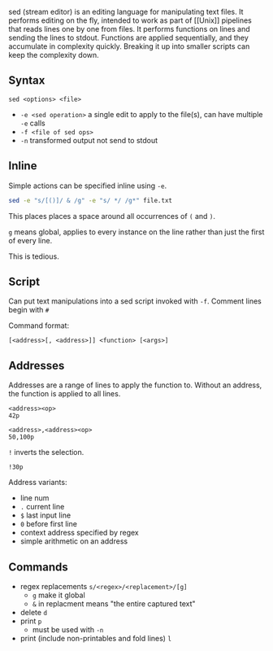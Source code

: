 sed (stream editor) is an editing language for manipulating text files.  It performs editing on the fly, intended to work as part of [[Unix]] pipelines that reads lines one by one from files.  It performs functions on lines and sending the lines to stdout. Functions are applied sequentially, and they accumulate in complexity quickly.  Breaking it up into smaller scripts can keep the complexity down.

## Syntax

`sed <options> <file>`

- `-e <sed operation>` a single edit to apply to the file(s), can have multiple `-e` calls
- `-f <file of sed ops>`
- `-n` transformed output not send to stdout

## Inline

Simple actions can be specified inline using `-e`.

```sh
sed -e "s/[()]/ & /g" -e "s/ */ /g*" file.txt
```

This places places a space around all occurrences of `(` and `)`.

`g` means global, applies to every instance on the line rather than just the first of every line.

This is tedious.

## Script

Can put text manipulations into a sed script invoked with `-f`.  Comment lines begin with `#` 

Command format:
```
[<address>[, <address>]] <function> [<args>]
```


## Addresses

Addresses are a range of lines to apply the function to. Without an address, the function is applied to all lines.

```
<address><op>
42p
```

```
<address>,<address><op>
50,100p
```

`!` inverts the selection.

```
!30p
```

Address variants:

- line num
- `.` current line
- `$` last input line
- `0` before first line
- context address specified by regex
- simple arithmetic on an address

## Commands

- regex replacements `s/<regex>/<replacement>/[g]`
	- `g` make it global
	- `&` in replacment means "the entire captured text"
- delete `d`
- print `p`
	- must be used with `-n`
- print (include  non-printables and fold lines) `l`

